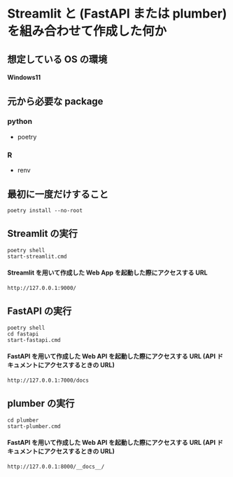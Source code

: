 # Streamlit と (FastAPI または plumber) を組み合わせて作成した何か

## 想定している OS の環境

#### Windows11

## 元から必要な package

### python

- poetry

### R

- renv

## 最初に一度だけすること

```batch
poetry install --no-root
```

## Streamlit の実行

```batch
poetry shell
start-streamlit.cmd
```

#### Streamlit を用いて作成した Web App を起動した際にアクセスする URL

```
http://127.0.0.1:9000/
```

## FastAPI の実行

```batch
poetry shell
cd fastapi
start-fastapi.cmd
```

#### FastAPI を用いて作成した Web API を起動した際にアクセスする URL (API ドキュメントにアクセスするときの URL)

```
http://127.0.0.1:7000/docs
```

## plumber の実行

```batch
cd plumber
start-plumber.cmd
```

#### FastAPI を用いて作成した Web API を起動した際にアクセスする URL (API ドキュメントにアクセスするときの URL)

```
http://127.0.0.1:8000/__docs__/
```
